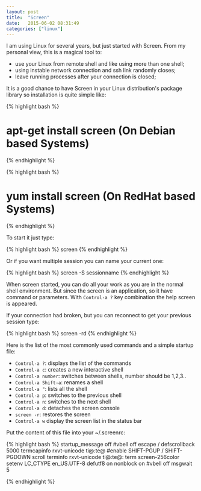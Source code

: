 ```yaml
---
layout: post
title:  "Screen"
date:   2015-06-02 08:31:49
categories: ["linux"]
---
```


I am using Linux for several years, but just started with Screen. From my personal view, this is a magical tool to:

* use your Linux from remote shell and like using more than one shell;
* using instable network connection and ssh link randomly closes;
* leave running processes after your connection is closed;

It is a good chance to have Screen in your Linux distribution's package library so installation is quite simple like:

{% highlight bash %}
# apt-get install screen (On Debian based Systems)
{% endhighlight %}

{% highlight bash %}
# yum install screen (On RedHat based Systems)
{% endhighlight %}

To start it just type:

{% highlight bash %}
screen
{% endhighlight %}

Or if you want multiple session you can name your current one:

{% highlight bash %}
screen -S sessionname
{% endhighlight %}

When screen started, you can do all your work as you are in the normal shell environment. But since the screen is an application, so it have command or parameters. With `Control-a ?` key combination the help screen is appeared.


If your connection had broken, but you can reconnect to get your previous session type:

{% highlight bash %}
screen -rd
{% endhighlight %}

Here is the list of the most commonly used commands and a simple startup file:

* `Control-a ?`: displays the list of the commands
* `Control-a c`: creates a new interactive shell
* `Control-a number`: switches between shells, number should be 1,2,3..
* `Control-a Shift-a`: renames a shell
* `Control-a "`: lists all the shell
* `Control-a p`: switches to the previous shell
* `Control-a n`: switches to the next shell
* `Control-a d`: detaches the screen console
* `screen -r`: restores the screen
* `Control-a w` display the screen list in the status bar

Put the content of this file into your ~/.screenrc:

{% highlight bash %}
startup_message off
#vbell off
escape /
defscrollback 5000
termcapinfo rxvt-unicode ti@:te@     #enable SHIFT-PGUP / SHIFT-PGDOWN scroll
terminfo rxvt-unicode ti@:te@:
term screen-256color
setenv LC_CTYPE en_US.UTF-8
defutf8 on
nonblock on
#vbell off
msgwait 5

{% endhighlight %}

